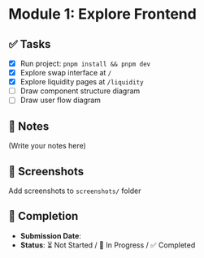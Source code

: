 # Module 1: Explore Frontend

## ✅ Tasks

- [x] Run project: `pnpm install && pnpm dev`
- [x] Explore swap interface at `/`
- [x] Explore liquidity pages at `/liquidity`
- [ ] Draw component structure diagram
- [ ] Draw user flow diagram

## 📝 Notes

(Write your notes here)

## 📸 Screenshots

Add screenshots to `screenshots/` folder

## 📅 Completion

- **Submission Date**: 
- **Status**: ⏳ Not Started / 🚧 In Progress / ✅ Completed

